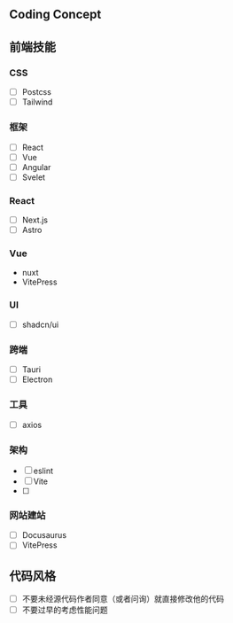 



## Coding Concept

## 前端技能

### CSS

- [ ] Postcss
- [ ] Tailwind

### 框架

- [ ] React
- [ ] Vue
- [ ] Angular
- [ ] Svelet

### React 

- [ ] Next.js
- [ ] Astro

### Vue

- nuxt
- VitePress

### UI 

- [ ] shadcn/ui

### 跨端

- [ ] Tauri
- [ ] Electron

### 工具

- [ ] axios

### 架构

- [ ] eslint
- [ ] Vite
- [ ] 

### 网站建站

- [ ] Docusaurus
- [ ] VitePress

## 代码风格

- [ ] 不要未经源代码作者同意（或者问询）就直接修改他的代码
- [ ] 不要过早的考虑性能问题